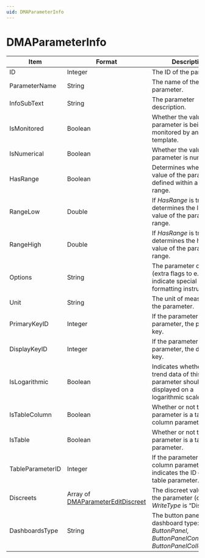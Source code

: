 ```yaml
---
uid: DMAParameterInfo
---
```


# DMAParameterInfo

| Item | Format | Description |
|--|--|--|
| ID | Integer | The ID of the parameter. |
| ParameterName | String | The name of the parameter. |
| InfoSubText | String | The parameter description. |
| IsMonitored | Boolean | Whether the value of the parameter is being monitored by an alarm template. |
| IsNumerical | Boolean | Whether the value of the parameter is numerical. |
| HasRange | Boolean | Determines whether the value of the parameter is defined within a certain range. |
| RangeLow | Double | If *HasRange* is true, this determines the lowest value of the parameter range. |
| RangeHigh | Double | If *HasRange* is true, this determines the highest value of the parameter range. |
| Options | String | The parameter options (extra flags to e.g. indicate special formatting instructions). |
| Unit | String | The unit of measure of the parameter. |
| PrimaryKeyID | Integer | If the parameter is a table parameter, the primary key. |
| DisplayKeyID | Integer | If the parameter is a table parameter, the display key. |
| IsLogarithmic | Boolean | Indicates whether the trend data of this parameter should be displayed on a logarithmic scale. |
| IsTableColumn | Boolean | Whether or not the parameter is a table column parameter. |
| IsTable | Boolean | Whether or not the parameter is a table parameter. |
| TableParameterID | Integer | If the parameter is a column parameter, this indicates the ID of the table parameter. |
| Discreets | Array of [DMAParameterEditDiscreet](xref:DMAParameterEditDiscreet) | The discreet values of the parameter (only if *WriteType* is “Discreet”). |
| DashboardsType | String | The button panel dashboard type: *None*, *ButtonPanel*, *ButtonPanelContainers* or *ButtonPanelCollection*. |
